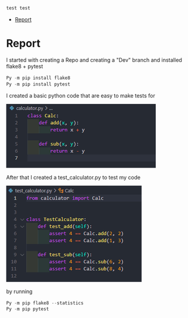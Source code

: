```python
test test
```

- [Report](#Report)


# Report

I started with creating a Repo and creating a "Dev" branch and installed flake8 + pytest
```python
Py -m pip install flake8
Py -m pip install pytest
```
I created a basic python code that are easy to make tests for

![](img/1.png)


After that I created a test_calculator.py to test my code

![](img/2.png)

by running 
```python
Py -m pip flake8 --statistics
Py -m pip pytest
```
